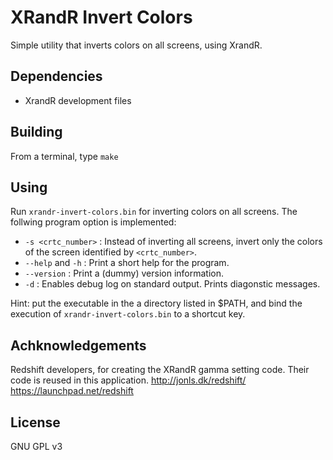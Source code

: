XRandR Invert Colors
====================

Simple utility that inverts colors on all screens, using XrandR.

Dependencies
-------------
- XrandR development files


Building
--------
From a terminal, type `make`


Using
-----
Run `xrandr-invert-colors.bin` for inverting colors on all screens.
The follwing program option is implemented:

* `-s <crtc_number>` : Instead of inverting all screens, invert only the colors of the screen identified by `<crtc_number>`.
* `--help` and `-h` : Print a short help for the program.
* `--version` : Print a (dummy) version information.
* `-d` : Enables debug log on standard output. Prints diagonstic messages.

Hint: put the executable in the a directory listed in $PATH, and bind the execution of `xrandr-invert-colors.bin` to a shortcut key.


Achknowledgements
-----------------

Redshift developers, for creating the XRandR gamma setting code. Their code is reused in this application.
http://jonls.dk/redshift/
https://launchpad.net/redshift

License
-------
GNU GPL v3


